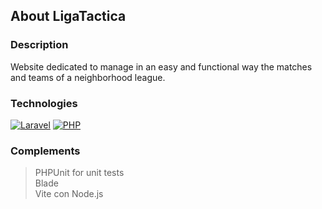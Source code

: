 ## About LigaTactica

### Description
Website dedicated to manage in an easy and functional way the matches and teams of a neighborhood league.

### Technologies
[![Laravel](https://img.shields.io/badge/Laravel-v10.48.4-orange?logo=laravel&logoColor=white)](https://laravel.com)
[![PHP](https://img.shields.io/badge/PHP-v8.2.12-blue?logo=php&logoColor=white)](https://www.php.net)

### Complements
> PHPUnit for unit tests <br>
> Blade <br>
> Vite con Node.js
